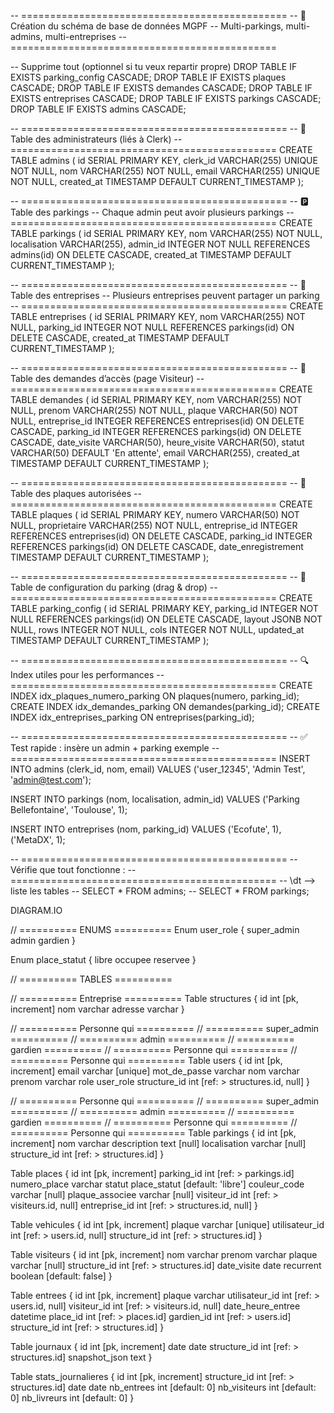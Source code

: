 -- ==============================================
-- 🧱 Création du schéma de base de données MGPF
-- Multi-parkings, multi-admins, multi-entreprises
-- ==============================================

-- Supprime tout (optionnel si tu veux repartir propre)
DROP TABLE IF EXISTS parking_config CASCADE;
DROP TABLE IF EXISTS plaques CASCADE;
DROP TABLE IF EXISTS demandes CASCADE;
DROP TABLE IF EXISTS entreprises CASCADE;
DROP TABLE IF EXISTS parkings CASCADE;
DROP TABLE IF EXISTS admins CASCADE;

-- ==============================================
-- 👑 Table des administrateurs (liés à Clerk)
-- ==============================================
CREATE TABLE admins (
    id SERIAL PRIMARY KEY,
    clerk_id VARCHAR(255) UNIQUE NOT NULL,
    nom VARCHAR(255) NOT NULL,
    email VARCHAR(255) UNIQUE NOT NULL,
    created_at TIMESTAMP DEFAULT CURRENT_TIMESTAMP
);

-- ==============================================
-- 🅿️ Table des parkings
-- Chaque admin peut avoir plusieurs parkings
-- ==============================================
CREATE TABLE parkings (
    id SERIAL PRIMARY KEY,
    nom VARCHAR(255) NOT NULL,
    localisation VARCHAR(255),
    admin_id INTEGER NOT NULL REFERENCES admins(id) ON DELETE CASCADE,
    created_at TIMESTAMP DEFAULT CURRENT_TIMESTAMP
);

-- ==============================================
-- 🏢 Table des entreprises
-- Plusieurs entreprises peuvent partager un parking
-- ==============================================
CREATE TABLE entreprises (
    id SERIAL PRIMARY KEY,
    nom VARCHAR(255) NOT NULL,
    parking_id INTEGER NOT NULL REFERENCES parkings(id) ON DELETE CASCADE,
    created_at TIMESTAMP DEFAULT CURRENT_TIMESTAMP
);

-- ==============================================
-- 📩 Table des demandes d’accès (page Visiteur)
-- ==============================================
CREATE TABLE demandes (
    id SERIAL PRIMARY KEY,
    nom VARCHAR(255) NOT NULL,
    prenom VARCHAR(255) NOT NULL,
    plaque VARCHAR(50) NOT NULL,
    entreprise_id INTEGER REFERENCES entreprises(id) ON DELETE CASCADE,
    parking_id INTEGER REFERENCES parkings(id) ON DELETE CASCADE,
    date_visite VARCHAR(50),
    heure_visite VARCHAR(50),
    statut VARCHAR(50) DEFAULT 'En attente',
    email VARCHAR(255),
    created_at TIMESTAMP DEFAULT CURRENT_TIMESTAMP
);

-- ==============================================
-- 🚗 Table des plaques autorisées
-- ==============================================
CREATE TABLE plaques (
    id SERIAL PRIMARY KEY,
    numero VARCHAR(50) NOT NULL,
    proprietaire VARCHAR(255) NOT NULL,
    entreprise_id INTEGER REFERENCES entreprises(id) ON DELETE CASCADE,
    parking_id INTEGER REFERENCES parkings(id) ON DELETE CASCADE,
    date_enregistrement TIMESTAMP DEFAULT CURRENT_TIMESTAMP
);

-- ==============================================
-- 🧩 Table de configuration du parking (drag & drop)
-- ==============================================
CREATE TABLE parking_config (
    id SERIAL PRIMARY KEY,
    parking_id INTEGER NOT NULL REFERENCES parkings(id) ON DELETE CASCADE,
    layout JSONB NOT NULL,
    rows INTEGER NOT NULL,
    cols INTEGER NOT NULL,
    updated_at TIMESTAMP DEFAULT CURRENT_TIMESTAMP
);

-- ==============================================
-- 🔍 Index utiles pour les performances
-- ==============================================
CREATE INDEX idx_plaques_numero_parking ON plaques(numero, parking_id);
CREATE INDEX idx_demandes_parking ON demandes(parking_id);
CREATE INDEX idx_entreprises_parking ON entreprises(parking_id);

-- ==============================================
-- ✅ Test rapide : insère un admin + parking exemple
-- ==============================================
INSERT INTO admins (clerk_id, nom, email)
VALUES ('user_12345', 'Admin Test', 'admin@test.com');

INSERT INTO parkings (nom, localisation, admin_id)
VALUES ('Parking Bellefontaine', 'Toulouse', 1);

INSERT INTO entreprises (nom, parking_id)
VALUES ('Ecofute', 1),
       ('MetaDX', 1);

-- ==============================================
-- Vérifie que tout fonctionne :
-- ==============================================
-- \dt             --> liste les tables
-- SELECT * FROM admins;
-- SELECT * FROM parkings;




DIAGRAM.IO 

// ========== ENUMS ==========
Enum user_role {
  super_admin
  admin
  gardien
}

Enum place_statut {
  libre
  occupee
  reservee
}

// ========== TABLES ==========


// ========== Entreprise ==========
Table structures {
  id int [pk, increment]
  nom varchar
  adresse varchar
}


// ========== Personne qui ==========
// ========== super_admin  ==========
// ========== admin        ==========
// ========== gardien      ==========
// ========== Personne qui ==========
// ========== Personne qui ==========
Table users {
  id int [pk, increment]
  email varchar [unique]
  mot_de_passe varchar
  nom varchar
  prenom varchar
  role user_role
  structure_id int [ref: > structures.id, null]
}


// ========== Personne qui ==========
// ========== super_admin  ==========
// ========== admin        ==========
// ========== gardien      ==========
// ========== Personne qui ==========
// ========== Personne qui ==========
Table parkings {
  id int [pk, increment]
  nom varchar
  description text [null]
  localisation varchar [null]
  structure_id int [ref: > structures.id]
}

Table places {
  id int [pk, increment]
  parking_id int [ref: > parkings.id]
  numero_place varchar
  statut place_statut [default: 'libre']
  couleur_code varchar [null]
  plaque_associee varchar [null]
  visiteur_id int [ref: > visiteurs.id, null]
  entreprise_id int [ref: > structures.id, null]
}

Table vehicules {
  id int [pk, increment]
  plaque varchar [unique]
  utilisateur_id int [ref: > users.id, null]
  structure_id int [ref: > structures.id]
}

Table visiteurs {
  id int [pk, increment]
  nom varchar
  prenom varchar
  plaque varchar [null]
  structure_id int [ref: > structures.id]
  date_visite date
  recurrent boolean [default: false]
}

Table entrees {
  id int [pk, increment]
  plaque varchar
  utilisateur_id int [ref: > users.id, null]
  visiteur_id int [ref: > visiteurs.id, null]
  date_heure_entree datetime
  place_id int [ref: > places.id]
  gardien_id int [ref: > users.id]
  structure_id int [ref: > structures.id]
}

Table journaux {
  id int [pk, increment]
  date date
  structure_id int [ref: > structures.id]
  snapshot_json text
}

Table stats_journalieres {
  id int [pk, increment]
  structure_id int [ref: > structures.id]
  date date
  nb_entrees int [default: 0]
  nb_visiteurs int [default: 0]
  nb_livreurs int [default: 0]
}
